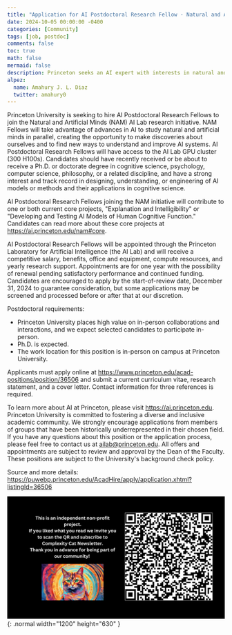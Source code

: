 ```yaml
---
title: "Application for AI Postdoctoral Research Fellow - Natural and Artificial Minds"
date: 2024-10-05 00:00:00 -0400
categories: [Community]
tags: [job, postdoc]
comments: false
toc: true
math: false
mermaid: false
description: Princeton seeks an AI expert with interests in natural and artificial minds. 
alpez:
  name: Amahury J. L. Diaz
  twitter: amahury0
---
```


Princeton University is seeking to hire AI Postdoctoral Research Fellows to join the Natural and Artificial Minds (NAM) AI Lab research initiative. NAM Fellows will take advantage of advances in AI to study natural and artificial minds in parallel, creating the opportunity to make discoveries about ourselves and to find new ways to understand and improve AI systems. AI Postdoctoral Research Fellows will have access to the AI Lab GPU cluster (300 H100s). Candidates should have recently received or be about to receive a Ph.D. or doctorate degree in cognitive science, psychology, computer science, philosophy, or a related discipline, and have a strong interest and track record in designing, understanding, or engineering of AI models or methods and their applications in cognitive science. 

AI Postdoctoral Research Fellows joining the NAM initiative will contribute to one or both current core projects, "Explanation and Intelligibility" or "Developing and Testing AI Models of Human Cognitive Function." Candidates can read more about these core projects at https://ai.princeton.edu/nam#core.


AI Postdoctoral Research Fellows will be appointed through the Princeton Laboratory for Artificial Intelligence (the AI Lab) and will receive a competitive salary, benefits, office and equipment, compute resources, and yearly research support. Appointments are for one year with the possibility of renewal pending satisfactory performance and continued funding. Candidates are encouraged to apply by the start-of-review date, December 31, 2024 to guarantee consideration, but some applications may be screened and processed before or after that at our discretion.

Postdoctoral requirements:
- Princeton University places high value on in-person collaborations and interactions, and we expect selected candidates to participate in-person.
- Ph.D. is expected.
- The work location for this position is in-person on campus at Princeton University.

Applicants must apply online at https://www.princeton.edu/acad-positions/position/36506 and submit a current curriculum vitae, research statement, and a cover letter. Contact information for three references is required.

To learn more about AI at Princeton, please visit https://ai.princeton.edu. Princeton University is committed to fostering a diverse and inclusive academic community. We strongly encourage applications from members of groups that have been historically underrepresented in their chosen field. If you have any questions about this position or the application process, please feel free to contact us at ailab@princeton.edu. All offers and appointments are subject to review and approval by the Dean of the Faculty. These positions are subject to the University's background check policy.

Source and more details: https://puwebp.princeton.edu/AcadHire/apply/application.xhtml?listingId=36506

![Desktop View](/assets/img/fix/complexity-cat-newsletter.png){: .normal width="1200" height="630" }

